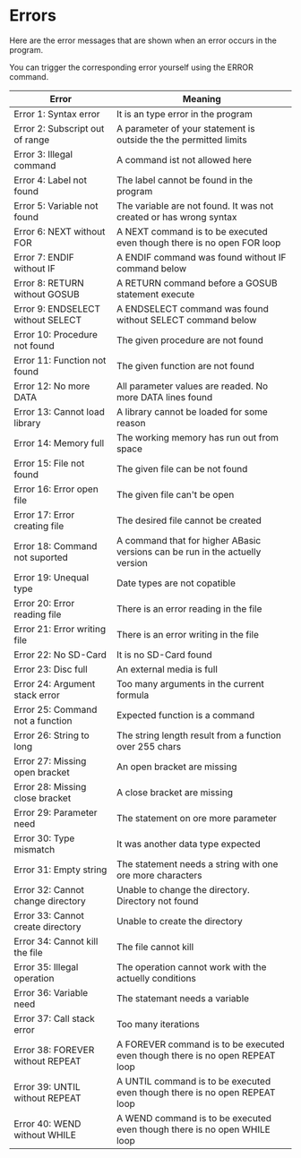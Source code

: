 # Errors

Here are the error messages that are shown when an error occurs in the program.

You can trigger the corresponding error yourself using the ERROR command.

|**Error**|**Meaning**|
|---------|-----------|
|Error 1: Syntax error|It is an type error in the program|
|Error 2: Subscript out of range|A parameter of your statement is outside the the permitted limits|
|Error 3: Illegal command|A command ist not allowed here|
|Error 4: Label not found|The label cannot be found in the program|
|Error 5: Variable not found|The variable are not found. It was not created or has wrong syntax|
|Error 6: NEXT without FOR|A NEXT command is to be executed even though there is no open FOR loop|
|Error 7: ENDIF without IF|A ENDIF command was found without IF command below|
|Error 8: RETURN without GOSUB|A RETURN command before a GOSUB statement execute|
|Error 9: ENDSELECT without SELECT|A ENDSELECT command was found without SELECT command below|
|Error 10: Procedure not found|The given procedure are not found|
|Error 11: Function not found|The given function are not found|
|Error 12: No more DATA|All parameter values are readed. No more DATA lines found|
|Error 13: Cannot load library|A library cannot be loaded for some reason|
|Error 14: Memory full|The working memory has run out from space|
|Error 15: File not found|The given file can be not found|
|Error 16: Error open file|The given file can't be open|
|Error 17: Error creating file|The desired file cannot be created|
|Error 18: Command not suported|A command that for higher ABasic versions can be run in the actuelly version|
|Error 19: Unequal type|Date types are not copatible|
|Error 20: Error reading file|There is an error reading in the file|
|Error 21: Error writing file|There is an error writing in the file|
|Error 22: No SD-Card|It is no SD-Card found|
|Error 23: Disc full|An external media is full|
|Error 24: Argument stack error|Too many arguments in the current formula|
|Error 25: Command not a function|Expected function is a command|
|Error 26: String to long|The string length result from a function over 255 chars|
|Error 27: Missing open bracket|An open bracket are missing|
|Error 28: Missing close bracket|A close bracket are missing|
|Error 29: Parameter need|The statement on ore more parameter|
|Error 30: Type mismatch|It was another data type expected|
|Error 31: Empty string|The statement needs a string with one ore more characters|
|Error 32: Cannot change directory|Unable to change the directory. Directory not found|
|Error 33: Cannot create directory|Unable to create the directory|
|Error 34: Cannot kill the file|The file cannot kill|
|Error 35: Illegal operation|The operation cannot work with the actuelly conditions|
|Error 36: Variable need|The statemant needs a variable|
|Error 37: Call stack error|Too many iterations|
|Error 38: FOREVER without REPEAT|A FOREVER command is to be executed even though there is no open REPEAT loop|
|Error 39: UNTIL without REPEAT|A UNTIL command is to be executed even though there is no open REPEAT loop|
|Error 40: WEND without WHILE|A WEND command is to be executed even though there is no open WHILE loop|
